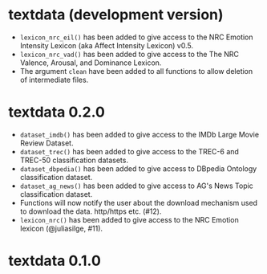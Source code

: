 # textdata (development version)

*  `lexicon_nrc_eil()` has been added to give access to the NRC Emotion Intensity Lexicon (aka Affect Intensity Lexicon) v0.5.
*  `lexicon_nrc_vad()` has been added to give access to the The NRC Valence, Arousal, and Dominance Lexicon.
* The argument `clean` have been added to all functions to allow deletion of intermediate files. 

# textdata 0.2.0

* `dataset_imdb()` has been added to give access to the IMDb Large Movie Review Dataset.
* `dataset_trec()` has been added to give access to the TREC-6 and TREC-50 classification datasets.
* `dataset_dbpedia()` has been added to give access to DBpedia Ontology classification dataset.
* `dataset_ag_news()` has been added to give access to AG's News Topic classification dataset.
* Functions will now notify the user about the download mechanism used to download the data. http/https etc. (#12).
* `lexicon_nrc()` has been added to give access to the  NRC Emotion lexicon (@juliasilge, #11).

# textdata 0.1.0
